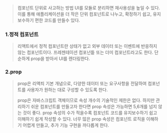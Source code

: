 >  컴포넌트 단위로 사고하는 방법
>  UI를 모듈로 분리하면 재사용성을 높일 수 있다. 이를 통해 애플리케이션을 더 작은 단위 컴포넌트로 나누고, 확정하기 쉽고, 유지보수하기 편한 코드를 만들수 있다.

### 1.정적 컴포넌트

>  리액트에서 정적 컴포넌트란 상태가 없고 외부 데이터 또는 이벤트에 반응하지 않는 컴포넌트이다. 프레젠테이션 컴포넌틑 또는 더미 컴포넌트라고도 한다. 단순하게 prop을 받아서 UI를 렌더링한다.

### 2.prop

> prop은 리액틔 기본 개념으로, 다양한 데이터 또는 요구사항을 전달하여 컴포넌트를 사용자가 원하는 대로 구성할 수 있도록 한다.
> 
> prop은 자바스크립트 객체이므로 속성 개수의 기술적인 제한은 없다. 하지만 관리하기 쉬운 컴포넌트를 만들고자 한다면 prop 속성은 가능하면 5,6개를 넘지 않는 것이 좋다. prop 속성의 수가 적을수록 컴포넌트 코드를 유지보수하기 쉽고 이해하기 쉽게 작성할 수 있다. 너무 많은 prop 속성은 컴포넌트 로직을 이해하기 어렵게 만들고, 추가 기능 구현을 까다롭게 한다.
 